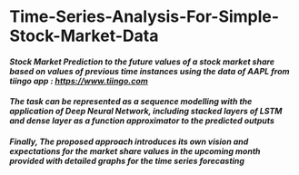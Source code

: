 # Time-Series-Analysis-For-Simple-Stock-Market-Data
#### *Stock Market Prediction to the future values of a stock market share based on values of previous time instances using the data of AAPL from tiingo app : https://www.tiingo.com*
#### *The task can be represented as a sequence modelling with the application of Deep Neural Network, including stacked layers of LSTM and dense layer as a function approximator to the predicted outputs*
#### *Finally, The proposed approach introduces its own vision and expectations for the market share values in the upcoming month provided with detailed graphs for the time series forecasting*

